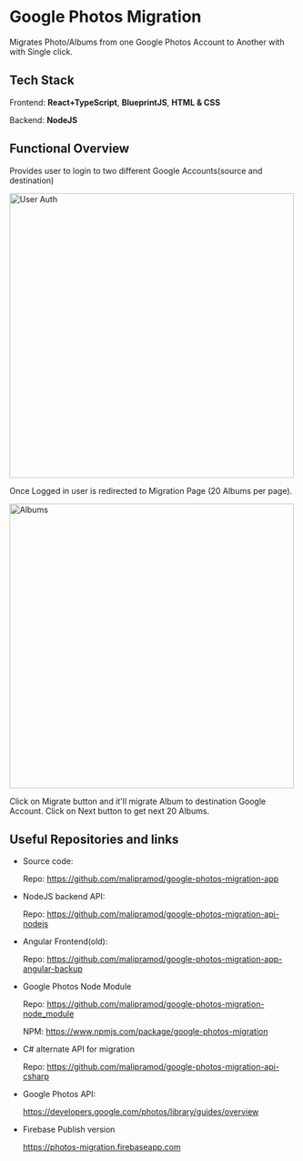 # Google Photos Migration

Migrates Photo/Albums from one Google Photos Account to Another with with Single click.

## Tech Stack

Frontend: **React+TypeScript**, **BlueprintJS**, **HTML & CSS**

Backend: **NodeJS**

## Functional Overview

Provides user to login to two different Google Accounts(source and destination)

<img src="https://user-images.githubusercontent.com/13375870/88396906-cdf56000-cde0-11ea-9aa0-c0b5d4b687c9.png" height="500px" alt="User Auth">

Once Logged in user is redirected to Migration Page (20 Albums per page).

<img src="https://user-images.githubusercontent.com/13375870/88396964-e5344d80-cde0-11ea-82dc-a9cb82bc78ce.png" height="500px" alt="Albums">

Click on Migrate button and it'll migrate Album to destination Google Account. Click on Next button to get next 20 Albums.

## Useful Repositories and links

* Source code:

    Repo: <https://github.com/malipramod/google-photos-migration-app>

* NodeJS backend API:

    Repo: <https://github.com/malipramod/google-photos-migration-api-nodejs>

* Angular Frontend(old):

    Repo: <https://github.com/malipramod/google-photos-migration-app-angular-backup>

* Google Photos Node Module

    Repo: <https://github.com/malipramod/google-photos-migration-node_module>

    NPM:  <https://www.npmjs.com/package/google-photos-migration>

* C# alternate API for migration

    Repo: <https://github.com/malipramod/google-photos-migration-api-csharp>

* Google Photos API:

    <https://developers.google.com/photos/library/guides/overview>

* Firebase Publish version

    <https://photos-migration.firebaseapp.com>
